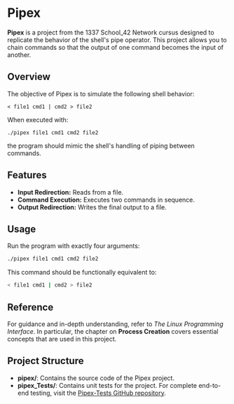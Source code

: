 # Pipex

**Pipex** is a project from the 1337 School_42 Network cursus designed to replicate the behavior of the shell's pipe operator. This project allows you to chain commands so that the output of one command becomes the input of another.

## Overview

The objective of Pipex is to simulate the following shell behavior:

```
< file1 cmd1 | cmd2 > file2
```

When executed with:

```
./pipex file1 cmd1 cmd2 file2
```

the program should mimic the shell's handling of piping between commands.

## Features

- **Input Redirection:** Reads from a file.
- **Command Execution:** Executes two commands in sequence.
- **Output Redirection:** Writes the final output to a file.

## Usage

Run the program with exactly four arguments:

```bash
./pipex file1 cmd1 cmd2 file2
```

This command should be functionally equivalent to:

```bash
< file1 cmd1 | cmd2 > file2
```

## Reference

For guidance and in-depth understanding, refer to *The Linux Programming Interface*. In particular, the chapter on **Process Creation** covers essential concepts that are used in this project.

## Project Structure

- **pipex/**: Contains the source code of the Pipex project.
- **pipex_Tests/**: Contains unit tests for the project. For complete end-to-end testing, visit the [Pipex-Tests GitHub repository](https://github.com/AzzaouiAlae/Pipex-Tests).
